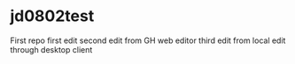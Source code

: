 # jd0802test
First repo
first edit
second edit from GH web editor
third edit from local
edit through desktop client